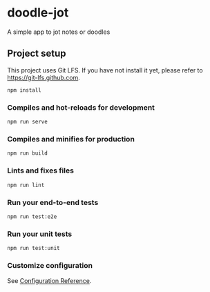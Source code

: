 # doodle-jot

A simple app to jot notes or doodles

## Project setup

This project uses Git LFS. If you have not install it yet, please refer to <https://git-lfs.github.com>.

```
npm install
```

### Compiles and hot-reloads for development
```
npm run serve
```

### Compiles and minifies for production
```
npm run build
```

### Lints and fixes files
```
npm run lint
```

### Run your end-to-end tests
```
npm run test:e2e
```

### Run your unit tests
```
npm run test:unit
```

### Customize configuration
See [Configuration Reference](https://cli.vuejs.org/config/).
